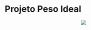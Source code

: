 # Projeto Peso Ideal
<p align="center">
  <img src="https://img.shields.io/static/v1?label=STATUS&message=EM DESENVOLVIMENTO&color=blueviolet&style=plastic&logo=python&logoColor=violet">
</p>
